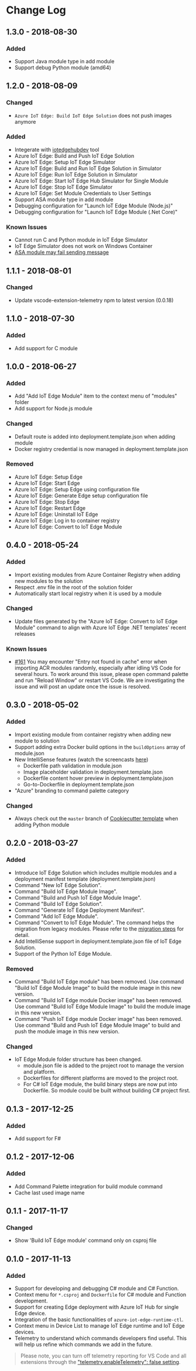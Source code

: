 # Change Log
## 1.3.0 - 2018-08-30
### Added
* Support Java module type in add module
* Support debug Python module (amd64)

## 1.2.0 - 2018-08-09
### Changed
* `Azure IoT Edge: Build IoT Edge Solution` does not push images anymore
  
### Added
* Integerate with [iotedgehubdev](https://pypi.org/project/iotedgehubdev/) tool
* Azure IoT Edge: Build and Push IoT Edge Solution
* Azure IoT Edge: Setup IoT Edge Simulator
* Azure IoT Edge: Build and Run IoT Edge Solution in Simulator
* Azure IoT Edge: Run IoT Edge Solution in Simulator
* Azure IoT Edge: Start IoT Edge Hub Simulator for Single Module
* Azure IoT Edge: Stop IoT Edge Simulator
* Azure IoT Edge: Set Module Credentials to User Settings
* Support ASA module type in add module
* Debugging configuration for "Launch IoT Edge Module (Node.js)"
* Debugging configuration for "Launch IoT Edge Module (.Net Core)"

### Known Issues
* Cannot run C and Python module in IoT Edge Simulator
* IoT Edge Simulator does not work on Windows Container
* [ASA module may fail sending message](https://github.com/Microsoft/vscode-azure-iot-edge/issues/213)

## 1.1.1 - 2018-08-01
### Changed
* Update vscode-extension-telemetry npm to latest version (0.0.18)

## 1.1.0 - 2018-07-30
### Added
* Add support for C module

## 1.0.0 - 2018-06-27
### Added
* Add "Add IoT Edge Module" item to the context menu of "modules" folder
* Add support for Node.js module 

### Changed
* Default route is added into deployment.template.json when adding module
* Docker registry credential is now managed in deployment.template.json

### Removed
* Azure IoT Edge: Setup Edge
* Azure IoT Edge: Start Edge
* Azure IoT Edge: Setup Edge using configuration file
* Azure IoT Edge: Generate Edge setup configuration file
* Azure IoT Edge: Stop Edge
* Azure IoT Edge: Restart Edge
* Azure IoT Edge: Uninstall IoT Edge
* Azure IoT Edge: Log in to container registry
* Azure IoT Edge: Convert to IoT Edge Module

## 0.4.0 - 2018-05-24
### Added
* Import existing modules from Azure Container Registry when adding new modules to the solution
* Respect .env file in the root of the solution folder
* Automatically start local registry when it is used by a module

### Changed
* Update files generated by the "Azure IoT Edge: Convert to IoT Edge Module" command to align with Azure IoT Edge .NET templates' recent releases

### Known Issues
* [#161](https://github.com/Microsoft/vscode-azure-iot-edge/issues/161) You may encounter "Entry not found in cache" error when importing ACR modules randomly, especially after idling VS Code for several hours. To work around this issue, please open command palette and run "Reload Window" or restart VS Code. We are investigating the issue and will post an update once the issue is resolved.

## 0.3.0 - 2018-05-02
### Added
* Import existing module from container registry when adding new module to solution
* Support adding extra Docker build options in the `buildOptions` array of module.json
* New IntelliSense features (watch the screencasts [here](https://github.com/Microsoft/vscode-azure-iot-edge/issues/115))
  * Dockerfile path validation in module.json
  * Image placeholder validation in deployment.template.json
  * Dockerfile content hover preview in deployment.template.json
  * Go-to-Dockerfile in deployment.template.json
* "Azure" branding to command palette category

### Changed
* Always check out the `master` branch of [Cookiecutter template](https://github.com/Azure/cookiecutter-azure-iot-edge-module/) when adding Python module

## 0.2.0 - 2018-03-27
### Added
* Introduce IoT Edge Solution which includes multiple modules and a deployment manifest template (deployment.template.json)
* Command "New IoT Edge Solution".
* Command "Build IoT Edge Module Image".
* Command "Build and Push IoT Edge Module Image".
* Command "Build IoT Edge Solution".
* Command "Generate IoT Edge Deployment Manifest".
* Command "Add IoT Edge Module".
* Command "Convert to IoT Edge Module". The command helps the migration from legacy modules. Please refer to the [migration steps](MIGRATION_STEPS.md) for detail.
* Add IntelliSense support in deployment.template.json file of IoT Edge Solution.
* Support of the Python IoT Edge Module.

### Removed
* Command "Build IoT Edge module" has been removed. Use command "Build IoT Edge Module Image" to build the module image in this new version.
* Command "Build IoT Edge module Docker image" has been removed. Use command "Build IoT Edge Module Image" to build the module image in this new version.
* Command "Push IoT Edge module Docker image" has been removed. Use command "Build and Push IoT Edge Module Image" to build and push the module image in this new version.

### Changed
* IoT Edge Module folder structure has been changed.
  * module.json file is added to the project root to manage the version and platform.
  * Dockerfiles for different platforms are moved to the project root.
  * For C# IoT Edge module, the build binary steps are now put into Dockerfile. So module could be built without building C# project first.

## 0.1.3 - 2017-12-25
### Added
* Add support for F#

## 0.1.2 - 2017-12-06
### Added
* Add Command Palette integration for build module command
* Cache last used image name

## 0.1.1 - 2017-11-17
### Changed
* Show 'Build IoT Edge module' command only on csproj file

## 0.1.0 - 2017-11-13
### Added
* Support for developing and debugging C# module and C# Function.
* Context menu for `*.csproj` and `Dockerfile` for C# module and Function development.
* Support for creating Edge deployment with Azure IoT Hub for single Edge device.
* Integration of the basic functionalities of `azure-iot-edge-runtime-ctl`.
* Context menu in Device List to manage IoT Edge runtime and IoT Edge devices.
* Telemetry to understand which commands developers find useful. This will help us refine which commands we add in the future.
> Please note, you can turn off telemetry reporting for VS Code and all extensions through the ["telemetry.enableTelemetry": false setting](https://code.visualstudio.com/docs/supporting/faq#_how-to-disable-telemetry-reporting).
